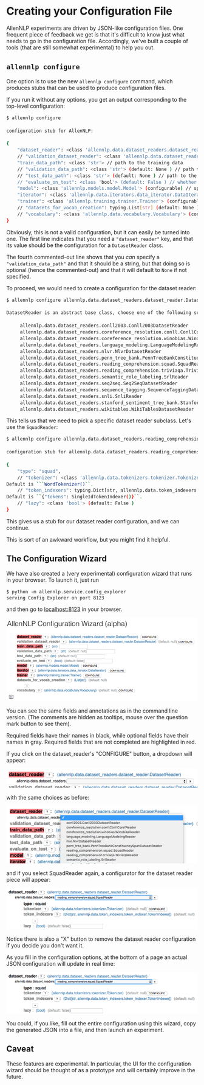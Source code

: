 # Creating your Configuration File

AllenNLP experiments are driven by JSON-like configuration files.
One frequent piece of feedback we get is that it's difficult to know
just what needs to go in the configuration file. Accordingly, we've
built a couple of tools (that are still somewhat experimental)
to help you out.

## `allennlp configure`

One option is to use the new `allennlp configure` command, which
produces stubs that can be used to produce configuration files.

If you run it without any options, you get an output corresponding to the top-level configuration:

```bash
$ allennlp configure

configuration stub for AllenNLP:

{
    "dataset_reader": <class 'allennlp.data.dataset_readers.dataset_reader.DatasetReader'> (configurable) // specify your dataset reader here
    // "validation_dataset_reader": <class 'allennlp.data.dataset_readers.dataset_reader.DatasetReader'> (configurable) (default: None ) // same as dataset_reader by default
    "train_data_path": <class 'str'> // path to the training data
    // "validation_data_path": <class 'str'> (default: None ) // path to the validation data
    // "test_data_path": <class 'str'> (default: None ) // path to the test data (you probably don't want to use this!)
    // "evaluate_on_test": <class 'bool'> (default: False ) // whether to evaluate on the test dataset at the end of training (don't do it!
    "model": <class 'allennlp.models.model.Model'> (configurable) // specify your model here
    "iterator": <class 'allennlp.data.iterators.data_iterator.DataIterator'> (configurable) // specify your data iterator here
    "trainer": <class 'allennlp.training.trainer.Trainer'> (configurable) // specify the trainer parameters here
    // "datasets_for_vocab_creation": typing.List[str] (default: None ) // if not specified, use all datasets
    // "vocabulary": <class 'allennlp.data.vocabulary.Vocabulary'> (configurable) (default: None ) // vocabulary options
}
```

Obviously, this is not a valid configuration, but it can easily be turned into one.
The first line indicates that you need a `"dataset_reader"` key, and that its value
should be the configuration for a `DatasetReader` class.

The fourth commented-out line shows that you *can* specify a `"validation_data_path"`
and that it should be a string, but that doing so is optional (hence the commented-out)
and that it will default to `None` if not specified.

To proceed, we would need to create a configuration for the dataset reader:

```bash
$ allennlp configure allennlp.data.dataset_readers.dataset_reader.DatasetReader

DatasetReader is an abstract base class, choose one of the following subclasses:

	 allennlp.data.dataset_readers.conll2003.Conll2003DatasetReader
	 allennlp.data.dataset_readers.coreference_resolution.conll.ConllCorefReader
	 allennlp.data.dataset_readers.coreference_resolution.winobias.WinobiasReader
	 allennlp.data.dataset_readers.language_modeling.LanguageModelingReader
	 allennlp.data.dataset_readers.nlvr.NlvrDatasetReader
	 allennlp.data.dataset_readers.penn_tree_bank.PennTreeBankConstituencySpanDatasetReader
	 allennlp.data.dataset_readers.reading_comprehension.squad.SquadReader
	 allennlp.data.dataset_readers.reading_comprehension.triviaqa.TriviaQaReader
	 allennlp.data.dataset_readers.semantic_role_labeling.SrlReader
	 allennlp.data.dataset_readers.seq2seq.Seq2SeqDatasetReader
	 allennlp.data.dataset_readers.sequence_tagging.SequenceTaggingDatasetReader
	 allennlp.data.dataset_readers.snli.SnliReader
	 allennlp.data.dataset_readers.stanford_sentiment_tree_bank.StanfordSentimentTreeBankDatasetReader
	 allennlp.data.dataset_readers.wikitables.WikiTablesDatasetReader
```

This tells us that we need to pick a specific dataset reader subclass. Let's use the `SquadReader`:

```bash
$ allennlp configure allennlp.data.dataset_readers.reading_comprehension.squad.SquadReader

configuration stub for allennlp.data.dataset_readers.reading_comprehension.squad.SquadReader:

{
    "type": "squad",
    // "tokenizer": <class 'allennlp.data.tokenizers.tokenizer.Tokenizer'> (configurable) (default: None ) // We use this ``Tokenizer`` for both the question and the passage.  See :class:`Tokenizer`.
Default is ```WordTokenizer()``.
    // "token_indexers": typing.Dict[str, allennlp.data.token_indexers.token_indexer.TokenIndexer] (default: None ) // We similarly use this for both the question and the passage.  See :class:`TokenIndexer`.
Default is ``{"tokens": SingleIdTokenIndexer()}``.
    // "lazy": <class 'bool'> (default: False )
}
```

This gives us a stub for our dataset reader configuration, and we can continue.

This is sort of an awkward workflow, but you might find it helpful.

## The Configuration Wizard

We have also created a (very experimental) configuration wizard that runs in your browser. To launch it, just run

```
$ python -m allennlp.service.config_explorer
serving Config Explorer on port 8123
```

and then go to [localhost:8123](http://localhost:8123) in your browser.

![configuration wizard](configurator_images/configurator.1.png)

You can see the same fields and annotations as in the command line version.
(The comments are hidden as tooltips, mouse over the question mark button to see them).

Required fields have their names in black, while optional fields have their names in gray.
Required fields that are not completed are highlighted in red.

If you click on the dataset_reader's "CONFIGURE" button, a dropdown will appear:

![configuration wizard](configurator_images/configurator.2.png)

with the same choices as before:

![configuration wizard](configurator_images/configurator.3.png)

and if you select SquadReader again, a configurator for the dataset reader piece will appear:

![configuration wizard](configurator_images/configurator.4.png)

Notice there is also a "X" button to remove the dataset reader configuration if you decide you don't want it.

As you fill in the configuration options, at the bottom of a page an actual JSON configuration
will update in real time:

![configuration wizard](configurator_images/configurator.4.png)

You could, if you like, fill out the entire configuration using this wizard,
copy the generated JSON into a file, and then launch an experiment.

## Caveat

These features are experimental. In particular, the UI for the configuration wizard
should be thought of as a prototype and will certainly improve in the future.
